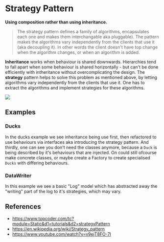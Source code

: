 ﻿# Strategy Pattern
**Using composition rather than using inheritance.**
> The strategy pattern defines a family of algorithms, encapsulates each one and makes them interchangable aka pluggable). The pattern makes the algorithms vary independently from the clients that use it (aka decoupling it). In other words the client doesn't have top change when the algorithm changes, or when an algorithm is added.

**Inheritance** works when behaviour is shared downwards. Hierarchies tend to fall apart when some behaviour is shared horizontally - but can't be done efficiently with intheritance without overcomplicating the design. The **strategy** pattern helps to solve this problem as mentioned above, by letting algorithms vary independently from the clients that use it. One has to extract the algorithms and implement strategies for these algorithms.

<img src="https://upload.wikimedia.org/wikipedia/commons/3/39/Strategy_Pattern_in_UML.png"/>

## Examples
### Ducks
In the ducks example we see inheritance being use first, then refactored to use behaviours via interfaces aka introducing the strategy pattern. And thirdly, one can see you don't need the classes anymore, because a `Duck` is being described by it's behaviours that are injected. On could still ofcourse make concrete classes, or maybe create a Factory to create specialised `Ducks` with differing behaviours.
### DataWriter
In this example we see a basic "Log" model which has abstracted away the "writing" part of the log to it's strategies, which may vary.

## References
- https://www.topcoder.com/tc?module=Static&d1=tutorials&d2=strategyPattern
- https://en.wikipedia.org/wiki/Strategy_pattern
- https://www.youtube.com/watch?v=v9ejT8FO-7I